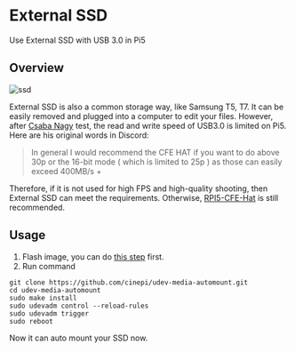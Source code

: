 # External SSD

Use External SSD with USB 3.0 in Pi5

## Overview

![ssd](/external_ssd.png)

External SSD is also a common storage way, like Samsung T5, T7. It can be easily removed and plugged into a computer to edit your files. However, after [Csaba Nagy](https://github.com/schoolpost) test, the read and write speed of USB3.0 is limited on Pi5. Here are his original words in Discord:

> In general I would recommend the CFE HAT if you want to do above 30p or the 16-bit mode ( which is limited to 25p ) as those can easily exceed 400MB/s +

Therefore, if it is not used for high FPS and high-quality shooting, then External SSD can meet the requirements. Otherwise, [RPI5-CFE-Hat](/cfehat) is still recommended.

## Usage

1. Flash image, you can do [this step](/software.html#install-cine-fox) first.
2. Run command
```shell
git clone https://github.com/cinepi/udev-media-automount.git
cd udev-media-automount
sudo make install
sudo udevadm control --reload-rules
sudo udevadm trigger
sudo reboot
```

Now it can auto mount your SSD now.